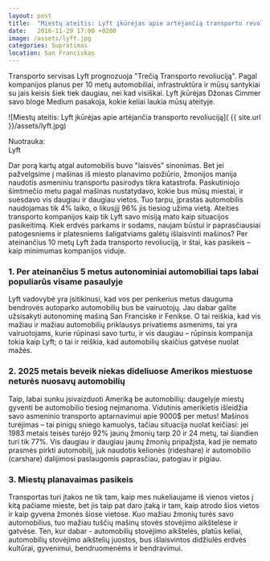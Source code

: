 ```yaml
---
layout: post
title:  "Miestų ateitis: Lyft įkūrėjas apie artėjančią transporto revoliuciją"
date:   2016-11-29 17:00 +0200
image: /assets/lyft.jpg
categories: Supratimas
location: San Franciskas
---
```


<p>Тransporto servisas Lyft prognozuoja "Trečią Transporto revoliuciją". Pagal kompanijos planus
per 10 metų automobiliai, infrastruktūra ir mūsų santykiai su jais keisis šiek tiek daugiau, nei kad
visiškai. Lyft įkūrėjas Džonas Cimmer savo bloge Medium раsakoja, kokie keliai laukia mūsų
ateityje.
</p>

![Miestų ateitis: Lyft įkūrėjas apie artėjančia transporto revoliuciją]( {{ site.url }}/assets/lyft.jpg)
<div class="lighter smaller" style="margin:12px 0;">
Nuotrauka: <br />Lyft</div>

<p>
Dar porą kartų atgal automobilis buvo "laisvės" sinonimas. Bet jei pažvelgsime į
mašinas iš miesto planavimo požiūrio, žmonijos manija naudotis asmeniniu transportu pasirodys
tikra katastrofa. Paskutiniojo šimtmečio metu pagal mašinas nustatydavo, kokie bus mūsų miestai,
ir suėsdavo vis daugiau ir daugiau vietos. Tuo tarpu, įprastas automobilis naudojamas tik 4%
laiko, o likusįjį 96% jis tiesiog užima vietą. Ateities transporto kompanijos kaip tik Lyft savo misiją
mato kaip situacijos pasikeitimą. Kiek erdvės parkams ir sodams, naujam būstui ir paprasčiausiai
patogesniems ir platesniems šaligatviams galėtų išlaisvinti mašinos? Per ateinančius 10 metų Lyft
žada transporto revoliuciją, ir štai, kas pasikeis – kaip minimumas kompanijos viduje.
</p>

<h3>1. Per ateinančius 5 metus autonominiai automobiliai taps labai populiarūs visame pasaulyje </h3>
<p>

Lyft vadovybė yra įsitikinusi, kad vos per penkerius metus dauguma bendrovės autoparko
automobilių bus be vairuotojų. Jau dabar galite užsisakyti autonominę mašiną San Franciske ir
Fenikse. O tai reiškia, kad vis mažiau ir mažiau automobilių priklausys privatiems asmenims, tai
yra vairuotojams, kurie rūpinasi savo turtu, ir vis daugiau – rūpinsis kompanija tokia kaip Lyft; o tai
ir reiškia, kad automobilių skaičius gatvėse nuolat mažės.
</p>

<h3>2. 2025 metais beveik niekas dideliuose Amerikos miestuose neturės nuosavų automobilių</h3>

<p> Taip, labai sunku įsivaizduoti Ameriką be automobilių: daugelyje miestų gyventi be automobilio
tiesiog neįmanoma. Vidutinis amerikietis išleidžia savo asmeninio transporto aptarnavimui apie
9000$ per metus! Mašinos turėjimas – tai pinigų sniego kamuolys, tačiau situacija nuolat keičiasi:
jei 1983 metais teisės turėjo 92% jaunų žmonių tarp 20 ir 24 metų, tai šiandien turi tik 77%. Vis
daugiau ir daugiau jaunų žmonių pripažįsta, kad jie nemato prasmės pirkti automobilį, juk naudotis
kelionės <span class="italic smaller">(rideshare)</span> ir automobilio <span class="italic smaller">(carshare)</span> dalijimosi paslaugomis paprasčiau, patogiau ir pigiau.
</p>

<h3>3. Miestų planavaimas pasikeis</h3>
<p>
Transportas turi įtakos ne tik tam, kaip mes nukeliaujame iš vienos vietos į kitą pačiame mieste, bet jis
taip pat daro įtaką ir tam, kaip atrodo šios vietos ir kaip gyvena žmonės šiose vietose. Kuo mažiau
žmonių turės savo automobilius, tuo mažiau tuščių mašinų stovės stovėjimo aikštelėse ir
gatvėse. Ten, kur dabar - automobilių stovėjimo aikštelės, platūs keliai, automobilių stovėjimo
aikštelių juostos, bus išlaisvintos didžiulės erdvės kultūrai, gyvenimui, bendruomenėms ir
bendravimui.
</p>
